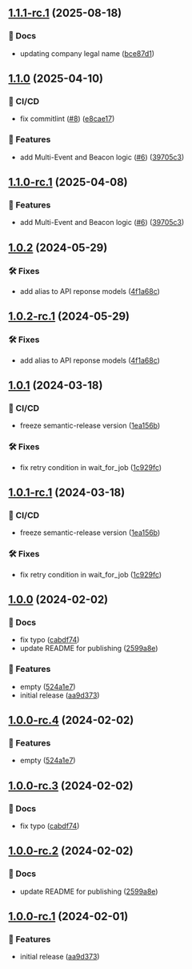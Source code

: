 ## [1.1.1-rc.1](https://github.com/ethiack/job-manager/compare/1.1.0...1.1.1-rc.1) (2025-08-18)


### 📔 Docs

* updating company legal name ([bce87d1](https://github.com/ethiack/job-manager/commit/bce87d1a5c765736506795e8a3cc144bfd26966b))

## [1.1.0](https://github.com/ethiack/job-manager/compare/1.0.2...1.1.0) (2025-04-10)


### 🦊 CI/CD

* fix commitlint ([#8](https://github.com/ethiack/job-manager/issues/8)) ([e8cae17](https://github.com/ethiack/job-manager/commit/e8cae17145a81029a7a084946672b7888d9b2a42))


### 🚀 Features

* add Multi-Event and Beacon logic ([#6](https://github.com/ethiack/job-manager/issues/6)) ([39705c3](https://github.com/ethiack/job-manager/commit/39705c3dc1d42523c28c67bd8d4090e34544f053))

## [1.1.0-rc.1](https://github.com/ethiack/job-manager/compare/1.0.2...1.1.0-rc.1) (2025-04-08)


### 🚀 Features

* add Multi-Event and Beacon logic ([#6](https://github.com/ethiack/job-manager/issues/6)) ([39705c3](https://github.com/ethiack/job-manager/commit/39705c3dc1d42523c28c67bd8d4090e34544f053))

## [1.0.2](https://github.com/ethiack/job-manager/compare/1.0.1...1.0.2) (2024-05-29)


### 🛠 Fixes

* add alias to API reponse models ([4f1a68c](https://github.com/ethiack/job-manager/commit/4f1a68c8e5f3f90ed3208fc2c64a9a38072ec99d))

## [1.0.2-rc.1](https://github.com/ethiack/job-manager/compare/1.0.1...1.0.2-rc.1) (2024-05-29)


### 🛠 Fixes

* add alias to API reponse models ([4f1a68c](https://github.com/ethiack/job-manager/commit/4f1a68c8e5f3f90ed3208fc2c64a9a38072ec99d))

## [1.0.1](https://github.com/ethiack/job-manager/compare/1.0.0...1.0.1) (2024-03-18)


### 🦊 CI/CD

* freeze semantic-release version ([1ea156b](https://github.com/ethiack/job-manager/commit/1ea156b0538a5954e896774120b1f54da261766c))


### 🛠 Fixes

* fix retry condition in wait_for_job ([1c929fc](https://github.com/ethiack/job-manager/commit/1c929fcd6e665917e3a79dbeb329bb0d3a80fde3))

## [1.0.1-rc.1](https://github.com/ethiack/job-manager/compare/1.0.0...1.0.1-rc.1) (2024-03-18)


### 🦊 CI/CD

* freeze semantic-release version ([1ea156b](https://github.com/ethiack/job-manager/commit/1ea156b0538a5954e896774120b1f54da261766c))


### 🛠 Fixes

* fix retry condition in wait_for_job ([1c929fc](https://github.com/ethiack/job-manager/commit/1c929fcd6e665917e3a79dbeb329bb0d3a80fde3))

## [1.0.0](https://github.com/ethiack/job-manager/compare/...1.0.0) (2024-02-02)


### 📔 Docs

* fix typo ([cabdf74](https://github.com/ethiack/job-manager/commit/cabdf74c0060acaa01028977b63af68853ffb8c5))
* update README for publishing ([2599a8e](https://github.com/ethiack/job-manager/commit/2599a8e2775a6516a421681bdb87b886ca625074))


### 🚀 Features

* empty ([524a1e7](https://github.com/ethiack/job-manager/commit/524a1e72323906815d0f91b4eea4f539e80fc416))
* initial release ([aa9d373](https://github.com/ethiack/job-manager/commit/aa9d373f27870aa5d42d1784635b942498a8b31d))

## [1.0.0-rc.4](https://github.com/ethiack/job-manager/compare/1.0.0-rc.3...1.0.0-rc.4) (2024-02-02)


### 🚀 Features

* empty ([524a1e7](https://github.com/ethiack/job-manager/commit/524a1e72323906815d0f91b4eea4f539e80fc416))

## [1.0.0-rc.3](https://github.com/ethiack/job-manager/compare/1.0.0-rc.2...1.0.0-rc.3) (2024-02-02)


### 📔 Docs

* fix typo ([cabdf74](https://github.com/ethiack/job-manager/commit/cabdf74c0060acaa01028977b63af68853ffb8c5))

## [1.0.0-rc.2](https://github.com/ethiack/job-manager/compare/1.0.0-rc.1...1.0.0-rc.2) (2024-02-02)


### 📔 Docs

* update README for publishing ([2599a8e](https://github.com/ethiack/job-manager/commit/2599a8e2775a6516a421681bdb87b886ca625074))

## [1.0.0-rc.1](https://github.com/ethiack/job-manager/compare/...1.0.0-rc.1) (2024-02-01)


### 🚀 Features

* initial release ([aa9d373](https://github.com/ethiack/job-manager/commit/aa9d373f27870aa5d42d1784635b942498a8b31d))
